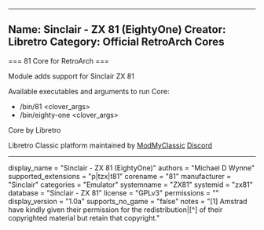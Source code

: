 -----------------------
Name: Sinclair - ZX 81 (EightyOne)
Creator: Libretro
Category: Official RetroArch Cores
-----------------------

=== 81 Core for RetroArch ===

Module adds support for Sinclair ZX 81

Available executables and arguments to run Core:
- /bin/81 <rom> <clover_args>
- /bin/eighty-one <rom> <clover_args>

Core by Libretro

Libretro Classic platform maintained by [ModMyClassic](https://modmyclassic.com) [Discord](https://discordapp.com/invite/8gygsrw)

-----------------------

display_name = "Sinclair - ZX 81 (EightyOne)"
authors = "Michael D Wynne"
supported_extensions = "p|tzx|t81"
corename = "81"
manufacturer = "Sinclair"
categories = "Emulator"
systemname = "ZX81"
systemid = "zx81"
database = "Sinclair - ZX 81"
license = "GPLv3"
permissions = ""
display_version = "1.0a"
supports_no_game = "false"
notes = "[1] Amstrad have kindly given their permission for the redistribution|[^] of their copyrighted material but retain that copyright."

